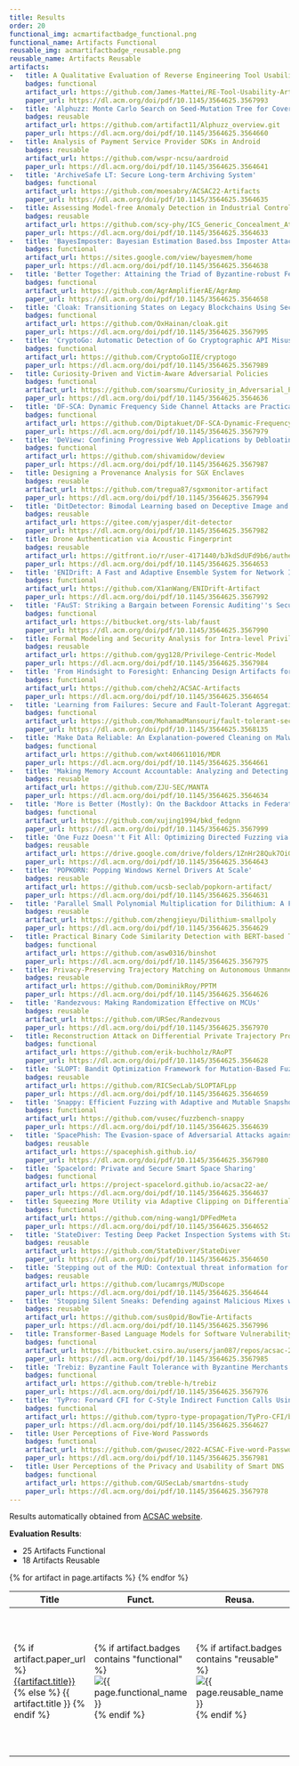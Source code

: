 ```yaml
---
title: Results
order: 20
functional_img: acmartifactbadge_functional.png
functional_name: Artifacts Functional
reusable_img: acmartifactbadge_reusable.png
reusable_name: Artifacts Reusable
artifacts:
-   title: A Qualitative Evaluation of Reverse Engineering Tool Usability
    badges: functional
    artifact_url: https://github.com/James-Mattei/RE-Tool-Usability-Artifacts
    paper_url: https://dl.acm.org/doi/pdf/10.1145/3564625.3567993
-   title: 'Alphuzz: Monte Carlo Search on Seed-Mutation Tree for Coverage-Guided Fuzzing'
    badges: reusable
    artifact_url: https://github.com/artifact11/Alphuzz_overview.git
    paper_url: https://dl.acm.org/doi/pdf/10.1145/3564625.3564660
-   title: Analysis of Payment Service Provider SDKs in Android
    badges: reusable
    artifact_url: https://github.com/wspr-ncsu/aardroid
    paper_url: https://dl.acm.org/doi/pdf/10.1145/3564625.3564641
-   title: 'ArchiveSafe LT: Secure Long-term Archiving System'
    badges: functional
    artifact_url: https://github.com/moesabry/ACSAC22-Artifacts
    paper_url: https://dl.acm.org/doi/pdf/10.1145/3564625.3564635
-   title: Assessing Model-free Anomaly Detection in Industrial Control Systems Against Generic Concealment Attacks
    badges: reusable
    artifact_url: https://github.com/scy-phy/ICS_Generic_Concealment_Attacks
    paper_url: https://dl.acm.org/doi/pdf/10.1145/3564625.3564633
-   title: 'BayesImposter: Bayesian Estimation Based.bss Imposter Attack on Industrial Control Systems'
    badges: functional
    artifact_url: https://sites.google.com/view/bayesmem/home
    paper_url: https://dl.acm.org/doi/pdf/10.1145/3564625.3564638
-   title: 'Better Together: Attaining the Triad of Byzantine-robust Federated Learning via Local Update Amplification'
    badges: functional
    artifact_url: https://github.com/AgrAmplifierAE/AgrAmp
    paper_url: https://dl.acm.org/doi/pdf/10.1145/3564625.3564658
-   title: 'Cloak: Transitioning States on Legacy Blockchains Using Secure and Publicly Verifiable Off-Chain Multi-Party Computation'
    badges: functional
    artifact_url: https://github.com/OxHainan/cloak.git
    paper_url: https://dl.acm.org/doi/pdf/10.1145/3564625.3567995
-   title: 'CryptoGo: Automatic Detection of Go Cryptographic API Misuses'
    badges: functional
    artifact_url: https://github.com/CryptoGoIIE/cryptogo
    paper_url: https://dl.acm.org/doi/pdf/10.1145/3564625.3567989
-   title: Curiosity-Driven and Victim-Aware Adversarial Policies
    badges: functional
    artifact_url: https://github.com/soarsmu/Curiosity_in_Adversarial_Policy
    paper_url: https://dl.acm.org/doi/pdf/10.1145/3564625.3564636
-   title: 'DF-SCA: Dynamic Frequency Side Channel Attacks are Practical'
    badges: functional
    artifact_url: https://github.com/Diptakuet/DF-SCA-Dynamic-Frequency-Side-Channel-Attacks-are-Practical
    paper_url: https://dl.acm.org/doi/pdf/10.1145/3564625.3567979
-   title: 'DeView: Confining Progressive Web Applications by Debloating Web APIs'
    badges: functional
    artifact_url: https://github.com/shivamidow/deview
    paper_url: https://dl.acm.org/doi/pdf/10.1145/3564625.3567987
-   title: Designing a Provenance Analysis for SGX Enclaves
    badges: reusable
    artifact_url: https://github.com/tregua87/sgxmonitor-artifact
    paper_url: https://dl.acm.org/doi/pdf/10.1145/3564625.3567994
-   title: 'DitDetector: Bimodal Learning based on Deceptive Image and Text for Macro Malware Detection'
    badges: reusable
    artifact_url: https://gitee.com/yjasper/dit-detector
    paper_url: https://dl.acm.org/doi/pdf/10.1145/3564625.3567982
-   title: Drone Authentication via Acoustic Fingerprint
    badges: reusable
    artifact_url: https://gitfront.io/r/user-4171440/bJkdSdUFd9b6/authentication-ACSAC/
    paper_url: https://dl.acm.org/doi/pdf/10.1145/3564625.3564653
-   title: 'ENIDrift: A Fast and Adaptive Ensemble System for Network Intrusion Detection under Real-world Drift'
    badges: functional
    artifact_url: https://github.com/X1anWang/ENIDrift-Artifact
    paper_url: https://dl.acm.org/doi/pdf/10.1145/3564625.3567992
-   title: 'FAuST: Striking a Bargain between Forensic Auditing''s Security and Throughput'
    badges: functional
    artifact_url: https://bitbucket.org/sts-lab/faust
    paper_url: https://dl.acm.org/doi/pdf/10.1145/3564625.3567990
-   title: Formal Modeling and Security Analysis for Intra-level Privilege Separation
    badges: reusable
    artifact_url: https://github.com/gyg128/Privilege-Centric-Model
    paper_url: https://dl.acm.org/doi/pdf/10.1145/3564625.3567984
-   title: 'From Hindsight to Foresight: Enhancing Design Artifacts for Business Logic Flaw Discovery'
    badges: functional
    artifact_url: https://github.com/cheh2/ACSAC-Artifacts
    paper_url: https://dl.acm.org/doi/pdf/10.1145/3564625.3564654
-   title: 'Learning from Failures: Secure and Fault-Tolerant Aggregation for Federated Learning'
    badges: functional
    artifact_url: https://github.com/MohamadMansouri/fault-tolerant-secure-agg
    paper_url: https://dl.acm.org/doi/pdf/10.1145/3564625.3568135
-   title: 'Make Data Reliable: An Explanation-powered Cleaning on Malware Dataset Against Backdoor Poisoning Attacks'
    badges: functional
    artifact_url: https://github.com/wxt406611016/MDR
    paper_url: https://dl.acm.org/doi/pdf/10.1145/3564625.3564661
-   title: 'Making Memory Account Accountable: Analyzing and Detecting Memory Missing-account bugs for Container Platforms'
    badges: reusable
    artifact_url: https://github.com/ZJU-SEC/MANTA
    paper_url: https://dl.acm.org/doi/pdf/10.1145/3564625.3564634
-   title: 'More is Better (Mostly): On the Backdoor Attacks in Federated Graph Neural Networks'
    badges: functional
    artifact_url: https://github.com/xujing1994/bkd_fedgnn
    paper_url: https://dl.acm.org/doi/pdf/10.1145/3564625.3567999
-   title: 'One Fuzz Doesn''t Fit All: Optimizing Directed Fuzzing via Target-tailored Program State Restriction'
    badges: reusable
    artifact_url: https://drive.google.com/drive/folders/1ZnHr28Quk7OiGv8c-o63aecr0KS-GOUh?usp=sharing
    paper_url: https://dl.acm.org/doi/pdf/10.1145/3564625.3564643
-   title: 'POPKORN: Popping Windows Kernel Drivers At Scale'
    badges: reusable
    artifact_url: https://github.com/ucsb-seclab/popkorn-artifact/
    paper_url: https://dl.acm.org/doi/pdf/10.1145/3564625.3564631
-   title: 'Parallel Small Polynomial Multiplication for Dilithium: A Faster Design and Implementation'
    badges: reusable
    artifact_url: https://github.com/zhengjieyu/Dilithium-smallpoly
    paper_url: https://dl.acm.org/doi/pdf/10.1145/3564625.3564629
-   title: Practical Binary Code Similarity Detection with BERT-based Transferable Similarity Learning
    badges: functional
    artifact_url: https://github.com/asw0316/binshot
    paper_url: https://dl.acm.org/doi/pdf/10.1145/3564625.3567975
-   title: Privacy-Preserving Trajectory Matching on Autonomous Unmanned Aerial Vehicles
    badges: reusable
    artifact_url: https://github.com/DominikRoy/PPTM
    paper_url: https://dl.acm.org/doi/pdf/10.1145/3564625.3564626
-   title: 'Randezvous: Making Randomization Effective on MCUs'
    badges: reusable
    artifact_url: https://github.com/URSec/Randezvous
    paper_url: https://dl.acm.org/doi/pdf/10.1145/3564625.3567970
-   title: Reconstruction Attack on Differential Private Trajectory Protection Mechanisms
    badges: functional
    artifact_url: https://github.com/erik-buchholz/RAoPT
    paper_url: https://dl.acm.org/doi/pdf/10.1145/3564625.3564628
-   title: 'SLOPT: Bandit Optimization Framework for Mutation-Based Fuzzing'
    badges: reusable
    artifact_url: https://github.com/RICSecLab/SLOPTAFLpp
    paper_url: https://dl.acm.org/doi/pdf/10.1145/3564625.3564659
-   title: 'Snappy: Efficient Fuzzing with Adaptive and Mutable Snapshots'
    badges: functional
    artifact_url: https://github.com/vusec/fuzzbench-snappy
    paper_url: https://dl.acm.org/doi/pdf/10.1145/3564625.3564639
-   title: 'SpacePhish: The Evasion-space of Adversarial Attacks against Phishing Website Detectors using Machine Learning'
    badges: reusable
    artifact_url: https://spacephish.github.io/
    paper_url: https://dl.acm.org/doi/pdf/10.1145/3564625.3567980
-   title: 'Spacelord: Private and Secure Smart Space Sharing'
    badges: functional
    artifact_url: https://project-spacelord.github.io/acsac22-ae/
    paper_url: https://dl.acm.org/doi/pdf/10.1145/3564625.3564637
-   title: Squeezing More Utility via Adaptive Clipping on Differentially Private Gradients in Federated Meta-Learning
    badges: functional
    artifact_url: https://github.com/ning-wang1/DPFedMeta
    paper_url: https://dl.acm.org/doi/pdf/10.1145/3564625.3564652
-   title: 'StateDiver: Testing Deep Packet Inspection Systems with State-Discrepancy Guidance'
    badges: reusable
    artifact_url: https://github.com/StateDiver/StateDiver
    paper_url: https://dl.acm.org/doi/pdf/10.1145/3564625.3564650
-   title: 'Stepping out of the MUD: Contextual threat information for IoT devices with manufacturer-provided behavior profiles'
    badges: reusable
    artifact_url: https://github.com/lucamrgs/MUDscope
    paper_url: https://dl.acm.org/doi/pdf/10.1145/3564625.3564644
-   title: 'Stopping Silent Sneaks: Defending against Malicious Mixes with Topological Engineering'
    badges: reusable
    artifact_url: https://github.com/sus0pid/BowTie-Artifacts
    paper_url: https://dl.acm.org/doi/pdf/10.1145/3564625.3567996
-   title: Transformer-Based Language Models for Software Vulnerability Detection
    badges: functional
    artifact_url: https://bitbucket.csiro.au/users/jan087/repos/acsac-2022-submission/browse
    paper_url: https://dl.acm.org/doi/pdf/10.1145/3564625.3567985
-   title: 'Trebiz: Byzantine Fault Tolerance with Byzantine Merchants'
    badges: functional
    artifact_url: https://github.com/treble-h/trebiz
    paper_url: https://dl.acm.org/doi/pdf/10.1145/3564625.3567976
-   title: 'TyPro: Forward CFI for C-Style Indirect Function Calls Using Type Propagation'
    badges: functional
    artifact_url: https://github.com/typro-type-propagation/TyPro-CFI/blob/master/ArtifactEvaluation.md
    paper_url: https://dl.acm.org/doi/pdf/10.1145/3564625.3564627
-   title: User Perceptions of Five-Word Passwords
    badges: functional
    artifact_url: https://github.com/gwusec/2022-ACSAC-Five-word-Passwords
    paper_url: https://dl.acm.org/doi/pdf/10.1145/3564625.3567981
-   title: User Perceptions of the Privacy and Usability of Smart DNS
    badges: functional
    artifact_url: https://github.com/GUSecLab/smartdns-study
    paper_url: https://dl.acm.org/doi/pdf/10.1145/3564625.3567978
---
```


Results automatically obtained from <a href="https://www.acsac.org/2022/program/artifacts/">ACSAC website</a>.

**Evaluation Results**:

* 25 Artifacts Functional
* 18 Artifacts Reusable

<table>
  <thead>
    <tr>
      <th>
        Title
      </th>
      <th>
        Funct.
      </th>
      <th>
        Reusa.
      </th>
      <th>
        Available At
      </th>
    </tr>
  </thead>
  <tbody>
    {% for artifact in page.artifacts %}
    <tr>
      <td>
        {% if artifact.paper_url %}
        <a href="{{artifact.paper_url}}" target="_blank">
          {{artifact.title}}
        </a>
        {% else %}
            {{ artifact.title }}
        {% endif %}
      </td>
      <td width="62px">
        {% if artifact.badges contains "functional" %}
        <img alt="{{ page.functional_name }}" src="{{ site.baseurl }}/images/{{ page.functional_img }}">
        {% endif %}
      </td>
      <td width="62px">
        {% if artifact.badges contains "reusable" %}
        <img alt="{{ page.reusable_name }}" src="{{ site.baseurl }}/images/{{ page.reusable_img }}">
        {% endif %}
      </td>
      <td>
        {% if artifact.artifact_url %}
            {% assign artifacts = artifact.artifact_url | split: " " %}
            {% for url in artifacts %}
        <a href="{{url}}" target="_blank">
          Artifact
        </a>
        <br>
        {% endfor %}
        {% endif %}
        {% if artifact.appendix_url %}
        <a href="{{artifact.appendix_url}}" target="_blank">
          Appendix
        </a>
        <br>
        {% endif %}
      </td>
    </tr>
    {% endfor %}
  </tbody>
</table>
